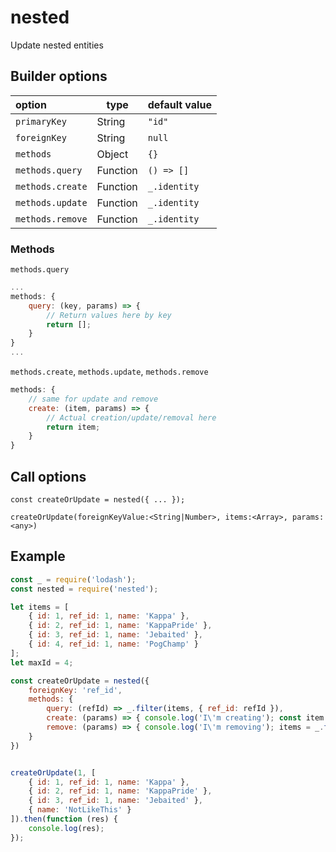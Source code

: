 # nested

Update nested entities

## Builder options

|    option        | type     | default value  |
|:---------------- | -------- |:-------------- |
| `primaryKey`     | String   | `"id"`         |
| `foreignKey`     | String   | `null`         |
| `methods`        | Object   | `{}`           |
| `methods.query`  | Function | `() => []`     |
| `methods.create` | Function | `_.identity`   |
| `methods.update` | Function | `_.identity`   |
| `methods.remove` | Function | `_.identity`   |

### Methods

`methods.query`

```javascript
...
methods: {
    query: (key, params) => {
        // Return values here by key
        return [];
    }
}
...
```

`methods.create`, `methods.update`, `methods.remove`

```javascript
methods: {
    // same for update and remove
    create: (item, params) => {
        // Actual creation/update/removal here
        return item;
    }
}
```



## Call options
`const createOrUpdate = nested({ ... });`

`createOrUpdate(foreignKeyValue:<String|Number>, items:<Array>, params:<any>)`

## Example

```javascript
const _ = require('lodash');
const nested = require('nested');

let items = [
	{ id: 1, ref_id: 1, name: 'Kappa' },
	{ id: 2, ref_id: 1, name: 'KappaPride' },
	{ id: 3, ref_id: 1, name: 'Jebaited' },
	{ id: 4, ref_id: 1, name: 'PogChamp' }
];
let maxId = 4;

const createOrUpdate = nested({
	foreignKey: 'ref_id',
	methods: {
		query: (refId) => _.filter(items, { ref_id: refId }),
		create: (params) => { console.log('I\'m creating'); const item = { id: ++maxId, ref_id: params.ref_id, name: params.name}; items.push(item); return item; },
		remove: (params) => { console.log('I\'m removing'); items = _.filter(items, (item) => String(item.id) !== String(params.id)) }
	}
})


createOrUpdate(1, [
	{ id: 1, ref_id: 1, name: 'Kappa' },
	{ id: 2, ref_id: 1, name: 'KappaPride' },
	{ id: 3, ref_id: 1, name: 'Jebaited' },
	{ name: 'NotLikeThis' }
]).then(function (res) {
	console.log(res);
});

```